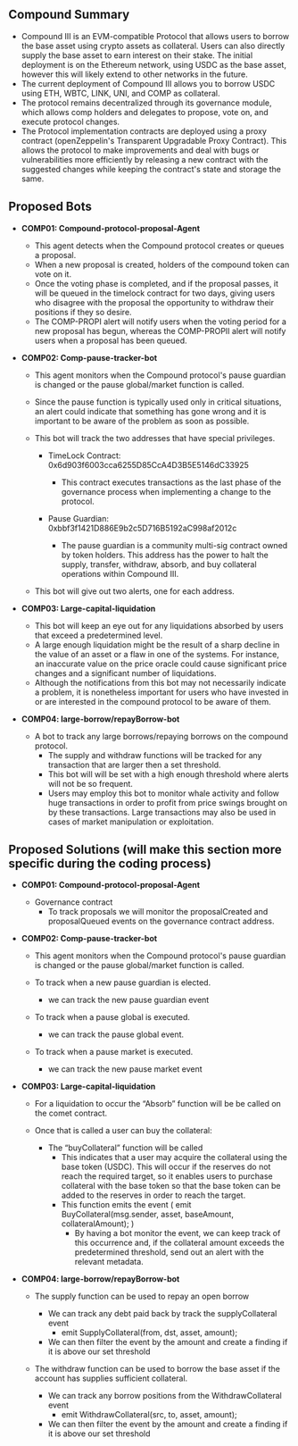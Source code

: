 ## Compound Summary

- Compound III is an EVM-compatible Protocol that allows users to borrow the base asset using crypto assets as collateral. Users can also directly supply the base asset to earn interest on their stake. The initial deployment is on the Ethereum network, using USDC as the base asset, however this will likely extend to other networks in the future.
- The current deployment of Compound III allows you to borrow USDC using ETH, WBTC, LINK, UNI, and COMP as collateral.
- The protocol remains decentralized through its governance module, which allows comp holders and delegates to propose, vote on, and execute protocol changes.
- The Protocol implementation contracts are deployed using a proxy contract (openZeppelin's Transparent Upgradable Proxy Contract). This allows the protocol to make improvements and deal with bugs or vulnerabilities more efficiently by releasing a new contract with the suggested changes while keeping the contract's state and storage the same.

## Proposed Bots

- **COMP01: Compound-protocol-proposal-Agent**

    - This agent detects when the Compound protocol creates or queues a proposal. 
    - When a new proposal is created, holders of the compound token can vote on it. 
    - Once the voting phase is completed, and if the proposal passes, it will be queued in the timelock contract for two days, giving users who disagree with the proposal the opportunity to withdraw their positions if they so desire. 
    - The COMP-PROPI alert will notify users when the voting period for a new proposal has begun, whereas the COMP-PROPII alert will notify users when a proposal has been queued.

- **COMP02: Comp-pause-tracker-bot**
    
    - This agent monitors when the Compound protocol's pause guardian is changed or the pause global/market function is called. 
    - Since the pause function is typically used only in critical situations, an alert could indicate that something has gone wrong and it is important to be aware of the problem as soon as possible.

    - This bot will track the two addresses that have special privileges.
        - TimeLock Contract: 0x6d903f6003cca6255D85CcA4D3B5E5146dC33925
            - This contract executes transactions as the last phase of the governance process when implementing a change to the protocol.
            
        - Pause Guardian: 0xbbf3f1421D886E9b2c5D716B5192aC998af2012c
            - The pause guardian is a community multi-sig contract owned by token holders. This address has the power to halt the supply, transfer, withdraw, absorb, and buy collateral operations within Compound III.
            
    - This bot will give out two alerts, one for each address.
    
- **COMP03: Large-capital-liquidation**

    - This bot will keep an eye out for any liquidations absorbed by users that exceed a predetermined level.
    - A large enough liquidation might be the result of a sharp decline in the value of an asset or a flaw in one of the systems. For instance, an inaccurate value on the price oracle could cause significant price changes and a significant number of liquidations.
    - Although the notifications from this bot may not necessarily indicate a problem, it is nonetheless important for users who have invested in or are interested in the compound protocol to be aware of them.

- **COMP04: large-borrow/repayBorrow-bot**
    - A bot to track any large borrows/repaying borrows on the compound protocol.
        - The supply and withdraw functions will be tracked for any transaction that are larger then a set threshold.
        - This bot will will be set with a high enough threshold where alerts will not be so frequent.
        - Users may employ this bot to monitor whale activity and follow huge transactions in order to profit from price swings brought on by these transactions. Large transactions may also be used in cases of market manipulation or exploitation.
  

## Proposed Solutions (will make this section more specific during the coding process)

- **COMP01: Compound-protocol-proposal-Agent**
     - Governance contract
        - To track proposals we will monitor the proposalCreated and proposalQueued events on the governance contract address.

- **COMP02: Comp-pause-tracker-bot**

    - This agent monitors when the Compound protocol's pause guardian is changed or the pause global/market function is called. 

    - To track when a new pause guardian is elected.
      - we can track the new pause guardian event 
    - To track when a pause global is executed.
      - we can track the pause global event. 
    - To track when a pause market is executed.
      - we can track the new pause market event 
     

- **COMP03: Large-capital-liquidation**

    - For a liquidation to occur the “Absorb” function will be be called on the comet contract.
    - Once that is called a user can buy the collateral:
                
        - The “buyCollateral” function will be called
            - This indicates that a user may acquire the collateral using the base token (USDC). This will occur if the reserves do not reach the required target, so it enables users to purchase collateral with the base token so that the base token can be added to the reserves in order to reach the target.
            - This function emits the event ( emit BuyCollateral(msg.sender, asset, baseAmount, collateralAmount); )
                - By having a bot monitor the event, we can keep track of this occurrence and, if the collateral amount exceeds the predetermined threshold, send out an alert with the relevant metadata.
                

- **COMP04: large-borrow/repayBorrow-bot**

    - The supply function can be used to repay an open borrow
        - We can track any debt paid back by track the supplyCollateral event
            - emit SupplyCollateral(from, dst, asset, amount);
        - We can then filter the event by the amount and create a finding if it is above our set threshold
        
    - The withdraw function can be used to borrow the base asset if the account has supplies sufficient collateral.
        - We can track any borrow positions  from the WithdrawCollateral event
            - emit WithdrawCollateral(src, to, asset, amount);
        - We can then filter the event by the amount and create a finding if it is above our set threshold
        
